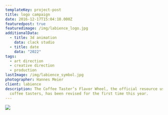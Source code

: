 ```yaml
---
templateKey: project-post
title: logo campaign
date: 2016-12-17T15:04:10.000Z
featuredpost: true
featuredimage: /img/labience_logo.jpg
additionalData:
  - title: 3d animation
    data: clack studio
  - title: date
    data: "2022"
tags:
  - art direction
  - creative direction
  - production
lastImage: /img/labience_symbol.jpg
photographer: Hannes Meier
client: labience
description: The Coffee Taster’s Flavor Wheel, the official resource used by
  coffee tasters, has been revised for the first time this year.
---
```

![](/img/labience_symbol.jpg)